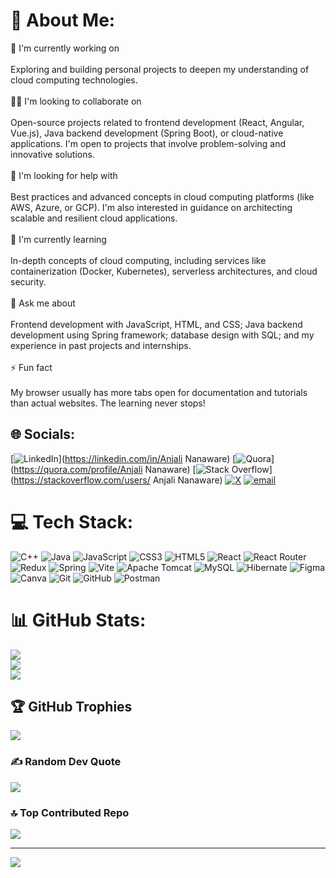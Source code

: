 # 💫 About Me:
🔭 I'm currently working on<br><br>Exploring and building personal projects to deepen my understanding of cloud computing technologies.<br><br>👯‍♀️ I'm looking to collaborate on<br><br>Open-source projects related to frontend development (React, Angular, Vue.js), Java backend development (Spring Boot), or cloud-native applications. I'm open to projects that involve problem-solving and innovative solutions.<br><br>🤝 I'm looking for help with<br><br>Best practices and advanced concepts in cloud computing platforms (like AWS, Azure, or GCP). I'm also interested in guidance on architecting scalable and resilient cloud applications.<br><br>🌱 I'm currently learning<br><br>In-depth concepts of cloud computing, including services like containerization (Docker, Kubernetes), serverless architectures, and cloud security.<br><br>💬 Ask me about<br><br>Frontend development with JavaScript, HTML, and CSS; Java backend development using Spring framework; database design with SQL; and my experience in past projects and internships.<br><br>⚡ Fun fact<br><br> My browser usually has more tabs open for documentation and tutorials than actual websites. The learning never stops!


## 🌐 Socials:
[![LinkedIn](https://img.shields.io/badge/LinkedIn-%230077B5.svg?logo=linkedin&logoColor=white)](https://linkedin.com/in/Anjali Nanaware) [![Quora](https://img.shields.io/badge/Quora-%23B92B27.svg?logo=Quora&logoColor=white)](https://quora.com/profile/Anjali Nanaware) [![Stack Overflow](https://img.shields.io/badge/-Stackoverflow-FE7A16?logo=stack-overflow&logoColor=white)](https://stackoverflow.com/users/ Anjali Nanaware) [![X](https://img.shields.io/badge/X-black.svg?logo=X&logoColor=white)](https://x.com/@anjali_N15) [![email](https://img.shields.io/badge/Email-D14836?logo=gmail&logoColor=white)](mailto:nanawareanjali15@gmail.com) 

# 💻 Tech Stack:
![C++](https://img.shields.io/badge/c++-%2300599C.svg?style=for-the-badge&logo=c%2B%2B&logoColor=white) ![Java](https://img.shields.io/badge/java-%23ED8B00.svg?style=for-the-badge&logo=openjdk&logoColor=white) ![JavaScript](https://img.shields.io/badge/javascript-%23323330.svg?style=for-the-badge&logo=javascript&logoColor=%23F7DF1E) ![CSS3](https://img.shields.io/badge/css3-%231572B6.svg?style=for-the-badge&logo=css3&logoColor=white) ![HTML5](https://img.shields.io/badge/html5-%23E34F26.svg?style=for-the-badge&logo=html5&logoColor=white) ![React](https://img.shields.io/badge/react-%2320232a.svg?style=for-the-badge&logo=react&logoColor=%2361DAFB) ![React Router](https://img.shields.io/badge/React_Router-CA4245?style=for-the-badge&logo=react-router&logoColor=white) ![Redux](https://img.shields.io/badge/redux-%23593d88.svg?style=for-the-badge&logo=redux&logoColor=white) ![Spring](https://img.shields.io/badge/spring-%236DB33F.svg?style=for-the-badge&logo=spring&logoColor=white) ![Vite](https://img.shields.io/badge/vite-%23646CFF.svg?style=for-the-badge&logo=vite&logoColor=white) ![Apache Tomcat](https://img.shields.io/badge/apache%20tomcat-%23F8DC75.svg?style=for-the-badge&logo=apache-tomcat&logoColor=black) ![MySQL](https://img.shields.io/badge/mysql-4479A1.svg?style=for-the-badge&logo=mysql&logoColor=white) ![Hibernate](https://img.shields.io/badge/Hibernate-59666C?style=for-the-badge&logo=Hibernate&logoColor=white) ![Figma](https://img.shields.io/badge/figma-%23F24E1E.svg?style=for-the-badge&logo=figma&logoColor=white) ![Canva](https://img.shields.io/badge/Canva-%2300C4CC.svg?style=for-the-badge&logo=Canva&logoColor=white) ![Git](https://img.shields.io/badge/git-%23F05033.svg?style=for-the-badge&logo=git&logoColor=white) ![GitHub](https://img.shields.io/badge/github-%23121011.svg?style=for-the-badge&logo=github&logoColor=white) ![Postman](https://img.shields.io/badge/Postman-FF6C37?style=for-the-badge&logo=postman&logoColor=white)
# 📊 GitHub Stats:
![](https://github-readme-stats.vercel.app/api?username=AnjaliNanaware&theme=radical&hide_border=false&include_all_commits=true&count_private=false)<br/>
![](https://nirzak-streak-stats.vercel.app/?user=AnjaliNanaware&theme=radical&hide_border=false)<br/>
![](https://github-readme-stats.vercel.app/api/top-langs/?username=AnjaliNanaware&theme=radical&hide_border=false&include_all_commits=true&count_private=false&layout=compact)

## 🏆 GitHub Trophies
![](https://github-profile-trophy.vercel.app/?username=AnjaliNanaware&theme=radical&no-frame=false&no-bg=true&margin-w=4)

### ✍️ Random Dev Quote
![](https://quotes-github-readme.vercel.app/api?type=vetical&theme=radical)

### 🔝 Top Contributed Repo
![](https://github-contributor-stats.vercel.app/api?username=AnjaliNanaware&limit=5&theme=dark&combine_all_yearly_contributions=true)

---
[![](https://visitcount.itsvg.in/api?id=AnjaliNanaware&icon=0&color=0)](https://visitcount.itsvg.in)

<!-- Proudly created with GPRM ( https://gprm.itsvg.in ) -->
